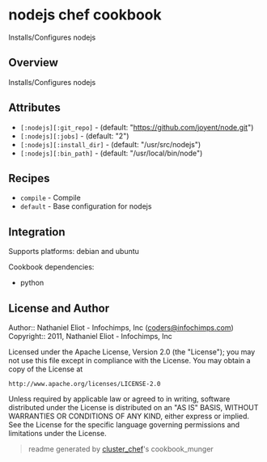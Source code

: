# nodejs chef cookbook

Installs/Configures nodejs

## Overview

Installs/Configures nodejs

## Attributes

* `[:nodejs][:git_repo]`               -  (default: "https://github.com/joyent/node.git")
* `[:nodejs][:jobs]`                  -  (default: "2")
* `[:nodejs][:install_dir]`              -  (default: "/usr/src/nodejs")
* `[:nodejs][:bin_path]`              -  (default: "/usr/local/bin/node")

## Recipes 

* `compile`                  - Compile
* `default`                  - Base configuration for nodejs


## Integration

Supports platforms: debian and ubuntu

Cookbook dependencies:
* python


## License and Author

Author::                Nathaniel Eliot - Infochimps, Inc (<coders@infochimps.com>)
Copyright::             2011, Nathaniel Eliot - Infochimps, Inc

Licensed under the Apache License, Version 2.0 (the "License");
you may not use this file except in compliance with the License.
You may obtain a copy of the License at

    http://www.apache.org/licenses/LICENSE-2.0

Unless required by applicable law or agreed to in writing, software
distributed under the License is distributed on an "AS IS" BASIS,
WITHOUT WARRANTIES OR CONDITIONS OF ANY KIND, either express or implied.
See the License for the specific language governing permissions and
limitations under the License.

> readme generated by [cluster_chef](http://github.com/infochimps/cluster_chef)'s cookbook_munger
